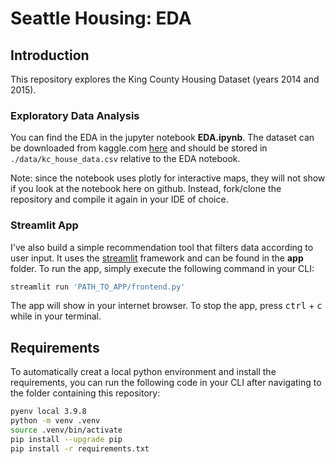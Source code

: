 # Seattle Housing: EDA

## Introduction
This repository explores the King County Housing Dataset (years 2014 and 2015).
### Exploratory Data Analysis
You can find the EDA in the jupyter notebook **EDA.ipynb**. The dataset can be downloaded from kaggle.com [here](https://www.kaggle.com/datasets/doesnotcompile/nf-kc-house-data) and should be stored in ```./data/kc_house_data.csv``` relative to the EDA notebook.

Note: since the notebook uses plotly for interactive maps, they will not show if you look at the notebook here on github. Instead, fork/clone the repository and compile it again in your IDE of choice.
### Streamlit App
I've also build a simple recommendation tool that filters data according to user input. It uses the [streamlit](https://streamlit.io) framework and can be found in the **app** folder. To run the app, simply execute the following command in your CLI:

```sh
streamlit run 'PATH_TO_APP/frontend.py'
```

The app will show in your internet browser. To stop the app, press <kbd>ctrl</kbd> + <kbd>c</kbd> while in your terminal.

## Requirements

To automatically creat a local python environment and install the requirements, you can run the following code in your CLI after navigating to the folder containing this repository:

```sh
pyenv local 3.9.8
python -m venv .venv
source .venv/bin/activate
pip install --upgrade pip
pip install -r requirements.txt
```
